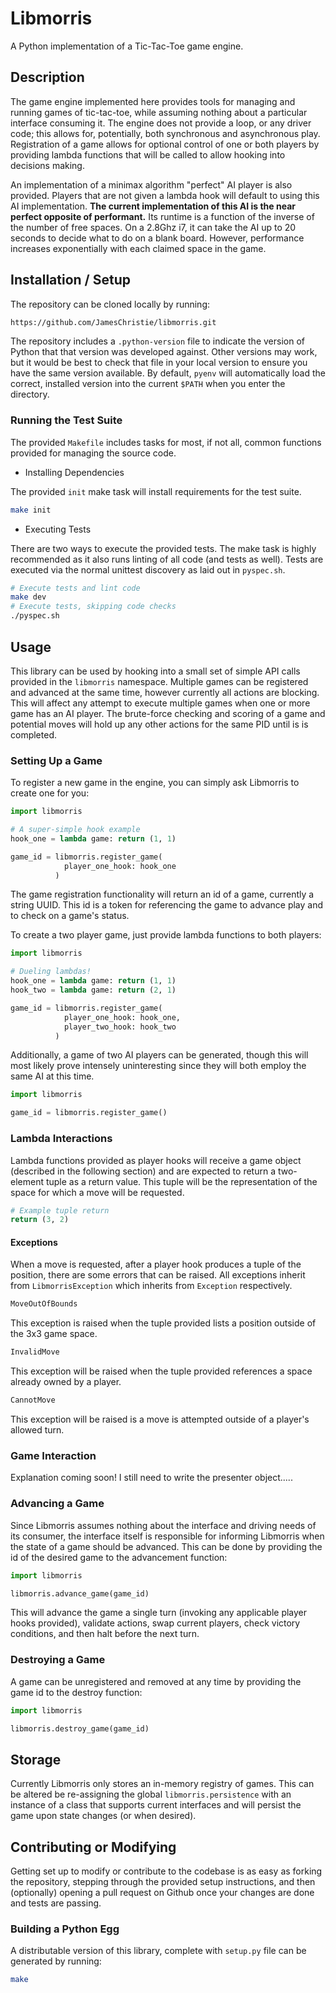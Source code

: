 # Libmorris
A Python implementation of a Tic-Tac-Toe game engine.

## Description
The game engine implemented here provides tools for managing and running games of tic-tac-toe, while assuming nothing about a particular interface consuming it. The engine does not provide a loop, or any driver code; this allows for, potentially, both synchronous and asynchronous play. Registration of a game allows for optional control of one or both players by providing lambda functions that will be called to allow hooking into decisions making.

An implementation of a minimax algorithm "perfect" AI player is also provided. Players that are not given a lambda hook will default to using this AI implementation. **The current implementation of this AI is the near perfect opposite of performant.** Its runtime is a function of the inverse of the number of free spaces. On a 2.8Ghz i7, it can take the AI up to 20 seconds to decide what to do on a blank board. However, performance increases exponentially with each claimed space in the game.

## Installation / Setup
The repository can be cloned locally by running:

```bash
https://github.com/JamesChristie/libmorris.git
```

The repository includes a `.python-version` file to indicate the version of Python that that version was developed against. Other versions may work, but it would be best to check that file in your local version to ensure you have the same version available. By default, `pyenv` will automatically load the correct, installed version into the current `$PATH` when you enter the directory.

### Running the Test Suite

The provided `Makefile` includes tasks for most, if not all, common functions provided for managing the source code.

* Installing Dependencies

The provided `init` make task will install requirements for the test suite.

```bash
make init
```

* Executing Tests

There are two ways to execute the provided tests. The make task is highly recommended as it also runs linting of all code (and tests as well). Tests are executed via the normal unittest discovery as laid out in `pyspec.sh`.

```bash
# Execute tests and lint code
make dev
# Execute tests, skipping code checks
./pyspec.sh
```

## Usage
This library can be used by hooking into a small set of simple API calls provided in the `libmorris` namespace. Multiple games can be registered and advanced at the same time, however currently all actions are blocking. This will affect any attempt to execute multiple games when one or more game has an AI player. The brute-force checking and scoring of a game and potential moves will hold up any other actions for the same PID until is is completed.

### Setting Up a Game
To register a new game in the engine, you can simply ask Libmorris to create one for you:

```python
import libmorris

# A super-simple hook example
hook_one = lambda game: return (1, 1)

game_id = libmorris.register_game(
            player_one_hook: hook_one
          )
```

The game registration functionality will return an id of a game, currently a string UUID. This id is a token for referencing the game to advance play and to check on a game's status.

To create a two player game, just provide lambda functions to both players:

```python
import libmorris

# Dueling lambdas!
hook_one = lambda game: return (1, 1)
hook_two = lambda game: return (2, 1)

game_id = libmorris.register_game(
            player_one_hook: hook_one,
            player_two_hook: hook_two
          )
```

Additionally, a game of two AI players can be generated, though this will most likely prove intensely uninteresting since they will both employ the same AI at this time.

```python
import libmorris

game_id = libmorris.register_game()
```

### Lambda Interactions

Lambda functions provided as player hooks will receive a game object (described in the following section) and are expected to return a two-element tuple as a return value. This tuple will be the representation of the space for which a move will be requested.

```python
# Example tuple return
return (3, 2)
```

#### Exceptions

When a move is requested, after a player hook produces a tuple of the position, there are some errors that can be raised. All exceptions inherit from `LibmorrisException` which inherits from `Exception` respectively.

```python
MoveOutOfBounds
```

This exception is raised when the tuple provided lists a position outside of the 3x3 game space.

```python
InvalidMove
```

This exception will be raised when the tuple provided references a space already owned by a player.

```python
CannotMove
```

This exception will be raised is a move is attempted outside of a player's allowed turn.

### Game Interaction

Explanation coming soon! I still need to write the presenter object.....

### Advancing a Game

Since Libmorris assumes nothing about the interface and driving needs of its consumer, the interface itself is responsible for informing Libmorris when the state of a game should be advanced. This can be done by providing the id of the desired game to the advancement function:

```python
import libmorris

libmorris.advance_game(game_id)
```

This will advance the game a single turn (invoking any applicable player hooks provided), validate actions, swap current players, check victory conditions, and then halt before the next turn.

### Destroying a Game

A game can be unregistered and removed at any time by providing the game id to the destroy function:

```python
import libmorris

libmorris.destroy_game(game_id)
```

## Storage

Currently Libmorris only stores an in-memory registry of games. This can be altered be re-assigning the global `libmorris.persistence` with an instance of a class that supports current interfaces and will persist the game upon state changes (or when desired).

## Contributing or Modifying
Getting set up to modify or contribute to the codebase is as easy as forking the repository, stepping through the provided setup instructions, and then (optionally) opening a pull request on Github once your changes are done and tests are passing.

### Building a Python Egg
A distributable version of this library, complete with `setup.py` file can be generated by running:

```bash
make
```
